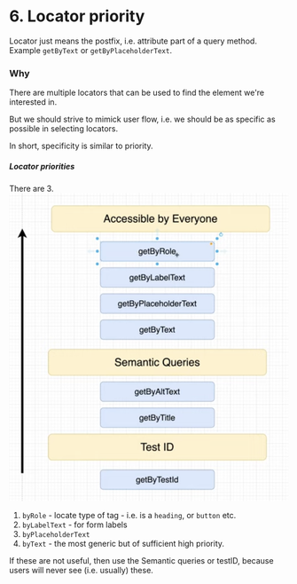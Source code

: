 # 6. Locator priority

Locator just means the postfix, i.e. attribute part of a query method. Example `getByText` or `getByPlaceholderText`.

### Why
There are multiple locators that can be used to find the element we're interested in.

But we should strive to mimick user flow, i.e. we should be as specific as possible in selecting locators.

In short, specificity is similar to priority.

##### Locator priorities
There are 3.
![](../../../assets/6_Locator_priority-image-1-66029953.png)

1. `byRole` - locate type of tag - i.e. is a `heading`, or `button` etc.
2. `byLabelText` - for form labels
3. `byPlaceholderText`
4. `byText` - the most generic but of sufficient high priority.

If these are not useful, then use the Semantic queries or testID, because users will never see (i.e. usually) these.